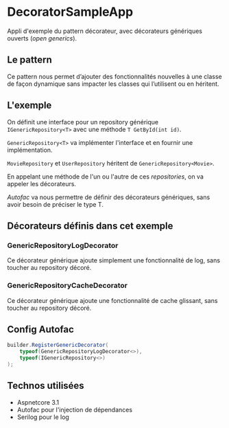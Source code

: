 # DecoratorSampleApp


Appli d'exemple du pattern décorateur, avec décorateurs génériques ouverts (_open generics_).

## Le pattern

Ce pattern nous permet d’ajouter des fonctionnalités nouvelles à une classe de façon dynamique sans impacter les classes qui l’utilisent ou en héritent.

## L'exemple
On définit une interface pour un repository générique `IGenericRepository<T>` avec une méthode `T GetById(int id)`.

`GenericRepository<T>` va implémenter l'interface et en fournir une implémentation.

`MovieRepository` et `UserRepository` héritent de `GenericRepository<Movie>`.

En appelant une méthode de l'un ou l'autre de ces _repositories_, on va appeler les décorateurs.

_Autofac_ va nous permettre de définir des décorateurs génériques, sans avoir besoin de préciser le type T.


## Décorateurs définis dans cet exemple

### GenericRepositoryLogDecorator
Ce décorateur générique ajoute simplement une fonctionnalité de log, sans toucher au repository décoré.

### GenericRepositoryCacheDecorator
Ce décorateur générique ajoute une fonctionnalité de cache glissant, sans toucher au repository décoré.

## Config Autofac

```c#
builder.RegisterGenericDecorator(
	typeof(GenericRepositoryLogDecorator<>),
	typeof(IGenericRepository<>)
);
```

## Technos utilisées
* Aspnetcore 3.1
* Autofac pour l'injection de dépendances 
* Serilog pour le log